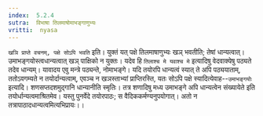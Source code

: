 ```yaml
---
index:  5.2.4
sutra:  विभाषा तिलमाषोमाभङ्गाणुभ्यः
vritti:  nyasa
---
```


`खञि प्राप्ते वचनम्, पक्षे सोऽपि भवति` इति। युक्तं यत् पक्षे तिलमाषाणुभ्यः खञ् भवतीति; तेषां धान्यत्वात्। उमाभङ्गयोस्त्वधान्यत्वात् खञ् पाक्षिको न युक्तः। यदेव हि `तिलाश्च मे यवाश्च मे` इत्यादिषु वेदवाक्येषु पठ्यते तदेव धान्यम्। यावादय एवु मन्त्रे पठ्यन्ते, नोमाभङ्गे। यदि तयोरपि धान्यत्वं स्यात् ते अपि पठ्ययाताम्, ततोऽवगम्यते न तयोर्दान्यत्वाम्, एवञ्च न खञस्ताभ्यां प्राप्तिरस्ति, यतः सोऽपि पक्षे स्यादित्येवाह--`उमाभङ्गयोः` इत्यादि। शणसप्तदशमुद्गानि धान्यानीति स्मृतिः। तत्र शणादिषु मध्य उमाभङ्गे अपि धान्यत्वेन संख्यायेते इति तयोर्धान्यत्वमाश्रितमेव। यस्तु पुनर्वेदे तयोरपाठः; स वैदिककर्मण्यनुपयोगात्। अतो न तत्रापाठादधान्यत्वमित्यभिप्रायः।।

